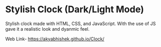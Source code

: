 # Stylish Clock (Dark/Light Mode)
 Stylish clock made with HTML, CSS, and JavaScript.
 With the use of JS gave it a realistic look and dyanmic feel.

Web Link- https://akyabhishek.github.io/Clock/
